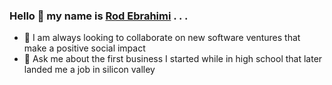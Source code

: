 ### Hello 👋 my name is [Rod Ebrahimi](https://rod.ebrahimi.org) . . .
- 👯 I am always looking to collaborate on new software ventures that make a positive social impact
- 💬 Ask me about the first business I started while in high school that later landed me a job in silicon valley
